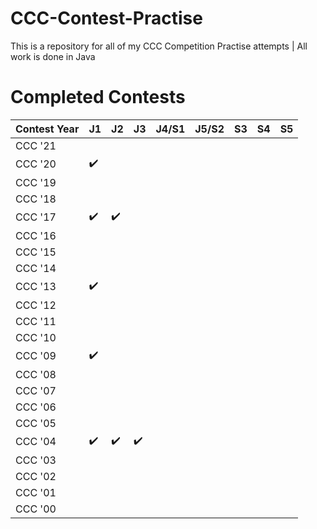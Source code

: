 # CCC-Contest-Practise
This is a repository for all of my CCC Competition Practise attempts | All work is done in Java
# Completed Contests
|Contest Year|  J1  |  J2  |  J3  |  J4/S1  |  J5/S2  |  S3  |  S4  |  S5  |
|------------|------|------|------|---------|---------|------|------|------|
| CCC '21    |      |      |      |         |         |      |      |      |
| CCC '20    |:heavy_check_mark:|      |      |         |         |      |      |      |
| CCC '19    |      |      |      |         |         |      |      |      |
| CCC '18    |      |      |      |         |         |      |      |      |
| CCC '17    |:heavy_check_mark:|:heavy_check_mark:|      |         |         |      |      |      |
| CCC '16    |      |      |      |         |         |      |      |      |
| CCC '15    |      |      |      |         |         |      |      |      |
| CCC '14    |      |      |      |         |         |      |      |      |
| CCC '13    |:heavy_check_mark:|      |      |         |         |      |      |      |
| CCC '12    |      |      |      |         |         |      |      |      |
| CCC '11    |      |      |      |         |         |      |      |      |
| CCC '10    |      |      |      |         |         |      |      |      |
| CCC '09    |:heavy_check_mark:|      |      |         |         |      |      |      |
| CCC '08    |      |      |      |         |         |      |      |      |
| CCC '07    |      |      |      |         |         |      |      |      |
| CCC '06    |      |      |      |         |         |      |      |      |
| CCC '05    |      |      |      |         |         |      |      |      |
| CCC '04    |:heavy_check_mark:|:heavy_check_mark:|:heavy_check_mark:|         |         |      |      |      |
| CCC '03    |      |      |      |         |         |      |      |      |
| CCC '02    |      |      |      |         |         |      |      |      |
| CCC '01    |      |      |      |         |         |      |      |      |
| CCC '00    |      |      |      |         |         |      |      |      |
